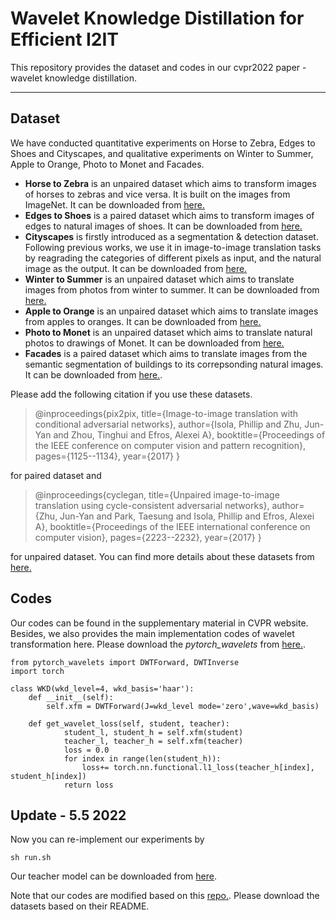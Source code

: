 # Wavelet Knowledge Distillation for Efficient I2IT
This repository provides the dataset and codes in our cvpr2022 paper - wavelet knowledge distillation.

* * *

## Dataset
We have conducted quantitative experiments on Horse to Zebra, Edges to Shoes and Cityscapes, and qualitative experiments on Winter to Summer, Apple to Orange, Photo to Monet and Facades. 

* **Horse to Zebra** is an unpaired dataset which aims to transform images of horses to zebras and vice versa. It is built on the images from ImageNet. It can be downloaded from [here.](http://efrosgans.eecs.berkeley.edu/cyclegan/datasets/horse2zebra.zip)
* **Edges to Shoes** is a paired dataset which aims to transform images of edges to natural images of shoes. It can be downloaded from [here.](http://efrosgans.eecs.berkeley.edu/pix2pix/datasets/edges2shoes.tar.gz)
* **Cityscapes** is firstly introduced as a segmentation & detection dataset. Following previous works, we use it in image-to-image translation tasks by reagrading the categories of different pixels as input, and the natural image as the output. It can be downloaded from [here.](http://efrosgans.eecs.berkeley.edu/pix2pix/datasets/cityscapes.tar.gz)
* **Winter to Summer** is an unpaired dataset which aims to translate images from photos from winter to summer. It can be downloaded from [here.](http://efrosgans.eecs.berkeley.edu/cyclegan/datasets/summer2winter_yosemite.zip)
* **Apple to Orange** is an unpaired dataset which aims to translate images from apples to oranges. It can be downloaded from [here.](http://efrosgans.eecs.berkeley.edu/cyclegan/datasets/apple2orange.zip)
* **Photo to Monet** is an unpaired dataset which aims to translate natural photos to drawings of Monet. It can be downloaded from [here.](http://efrosgans.eecs.berkeley.edu/cyclegan/datasets/monet2photo.zip)
* **Facades** is a paired dataset which aims to translate images from the semantic segmentation of buildings to its correpsonding natural images. It can be downloaded from [here.](http://efrosgans.eecs.berkeley.edu/pix2pix/datasets/facades.tar.gz).

Please add the following citation if you use these datasets.
>@inproceedings{pix2pix,
  title={Image-to-image translation with conditional adversarial networks},
  author={Isola, Phillip and Zhu, Jun-Yan and Zhou, Tinghui and Efros, Alexei A},
  booktitle={Proceedings of the IEEE conference on computer vision and pattern recognition},
  pages={1125--1134},
  year={2017}
}

for paired dataset and
>@inproceedings{cyclegan,
  title={Unpaired image-to-image translation using cycle-consistent adversarial networks},
  author={Zhu, Jun-Yan and Park, Taesung and Isola, Phillip and Efros, Alexei A},
  booktitle={Proceedings of the IEEE international conference on computer vision},
  pages={2223--2232},
  year={2017}
}

for unpaired dataset. You can find more details about these datasets from [here.](https://github.com/junyanz/pytorch-CycleGAN-and-pix2pix)

## Codes
Our codes can be found in the supplementary material in CVPR website. Besides, we also provides the main implementation codes of wavelet transformation here.
Please download the *pytorch_wavelets* from [here.](https://github.com/fbcotter/pytorch_wavelets).

```
from pytorch_wavelets import DWTForward, DWTInverse
import torch

class WKD(wkd_level=4, wkd_basis='haar'):
    def __init__(self):
        self.xfm = DWTForward(J=wkd_level mode='zero',wave=wkd_basis)
    
    def get_wavelet_loss(self, student, teacher):
            student_l, student_h = self.xfm(student)
            teacher_l, teacher_h = self.xfm(teacher)
            loss = 0.0
            for index in range(len(student_h)):
                loss+= torch.nn.functional.l1_loss(teacher_h[index], student_h[index])
            return loss
```


## Update - 5.5 2022
Now you can re-implement our experiments by 
```
sh run.sh
```
Our teacher model can be downloaded from [here]().

Note that our codes are modified based on this [repo.](https://github.com/junyanz/pytorch-CycleGAN-and-pix2pix). Please download the datasets based on their README.

